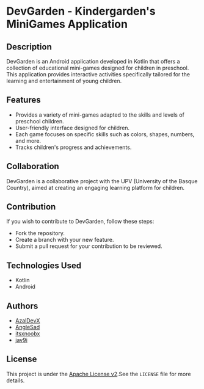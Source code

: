 # DevGarden - Kindergarden's MiniGames Application

## Description
DevGarden is an Android application developed in Kotlin that offers a collection of educational mini-games designed for children in preschool. This application provides interactive activities specifically tailored for the learning and entertainment of young children.

## Features
- Provides a variety of mini-games adapted to the skills and levels of preschool children.
- User-friendly interface designed for children.
- Each game focuses on specific skills such as colors, shapes, numbers, and more.
- Tracks children's progress and achievements.

## Collaboration
DevGarden is a collaborative project with the UPV (University of the Basque Country), aimed at creating an engaging learning platform for children.

## Contribution
If you wish to contribute to DevGarden, follow these steps:
- Fork the repository.
- Create a branch with your new feature.
- Submit a pull request for your contribution to be reviewed.

## Technologies Used
- Kotlin
- Android

## Authors
- [AzalDevX](https://github.com/AzalDevX)
- [AngleSad](https://github.com/AngleSad)
- [itsxnoobx](https://github.com/itsxnoobx)
- [jav9i](https://github.com/jav9i)

## License
This project is under the [Apache License v2](https://www.apache.org/licenses/LICENSE-2.0).See the `LICENSE` file for more details.